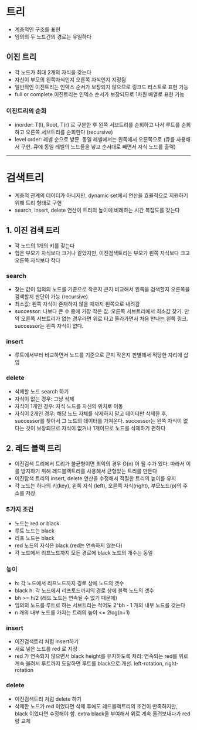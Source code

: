 # 트리
- 계층적인 구조를 표현
- 임의의 두 노드간의 경로는 유일하다

## 이진 트리
- 각 노드가 최대 2개의 자식을 갖는다
- 자신이 부모의 왼쪽자식인지 오른쪽 자식인지 지정됨
- 일반적인 이진트리는 인덱스 순서가 보장되지 않으므로 링크드 리스트로 표현 가능
- full or complete 이진트리는 인덱스 순서가 보장되므로 1차원 배열로 표현 가능

### 이진트리의 순회
- inorder: T(l), Root, T(r) 로 구분한 후 왼쪽 서브트리를 순회하고 나서 루트를 순회하고 오른쪽 서브트리를 순회한다 (recursive)
- level order: 레벨 순으로 방문. 동일 레벨에서는 왼쪽에서 오른쪽으로 (큐를 사용해서 구현. 큐에 동일 레벨의 노드들을 넣고 순서대로 빼면서 자식 노드를 출력)

---

# 검색트리
- 계층적 관계의 데이터가 아니지만, dynamic set에서 연산을 효율적으로 지원하기 위해 트리 형태로 구현
- search, insert, delete 연산이 트리의 높이에 비례하는 시간 복잡도를 갖는다

## 1. 이진 검색 트리
- 각 노드의 1개의 키를 갖는다
- 힙은 부모가 자식보다 크거나 같았지만, 이진검색트리는 부모가 왼쪽 자식보다 크고 오른쪽 자식보다 작다

### search
- 찾는 값이 임의의 노드를 기준으로 작은지 큰지 비교해서 왼쪽을 검색할지 오른쪽을 검색할지 판단이 가능 (recursive)
- 최소값: 왼쪽 자식이 존재하지 않을 때까지 왼쪽으로 내려감
- successor: 나보다 큰 수 중에 가장 작은 값. 오른쪽 서브트리에서 최소값 찾기. 만약 오른쪽 서브트리가 없는 경우라면 위로 타고 올라가면서 처음 만나는 왼쪽 링크. successor는 왼쪽 자식이 없다.

### insert
- 루트에서부터 비교하면서 노드를 기준으로 큰지 작은지 판별해서 적당한 자리에 삽입

### delete
- 삭제할 노드 search 하기
- 자식이 없는 경우: 그냥 삭제
- 자식이 1개인 경우: 자식 노드를 자신의 위치로 이동 
- 자식이 2개인 경우: 해당 노드 자체를 삭제하지 말고 데이터만 삭제한 후, successor를 찾아서 그 노드의 데이터를 가져온다. successor는 왼쪽 자식이 없다는 것이 보장되므로 자식이 없거나 1개이므로 노드를 삭제하기 편하다

## 2. 레드 블랙 트리
- 이진검색 트리에서 트리가 불균형이면 최악의 경우 O(n) 이 될 수가 있다. 따라서 이를 방지하기 위해 레드블랙트리를 사용해서 균형있는 트리를 만든다
- 이진탐색 트리의 insert, delete 연산을 수정해서 적절한 트리의 높이를 유지
- 각 노드는 하나의 키(key), 왼쪽 자식 (left), 오른쪽 자식(right), 부모노드(p)의 주소를 저장

### 5가지 조건
- 노드는 red or black
- 루트 노드는 black
- 리프 노드는 black
- red 노드의 자식은 black (red는 연속하지 않는다)
- 각 노드에서 리프노드까지 모든 경로에 black 노드의 개수는 동일

### 높이
- h: 각 노드에서 리프노드까지 경로 상에 노드의 갯수
- black h: 각 노드에서 리프토드까지의 경로 상에 블랙 노드의 갯수
- bh >= h/2 (레드 노드는 연속될 수 없기 때문에)
- 임의의 노드를 루트로 하는 서브트리는 적어도 2^bh - 1 개의 내부 노드를 갖는다
- n 개의 내부 노드를 가지는 트리의 높이 <= 2log(n+1)

### insert
- 이진검색트리 처럼 insert하기
- 새로 넣은 노드를 red 로 지정
- red 가 연속되지 않으면서 black height를 유지하도록 처리: 연속되는 red를 위로 계속 올려서 루트까지 도달하면 루트를 black으로 개선. left-rotation, right-rotation 

### delete
- 이진검색트리 처럼 delete 하기
- 삭제한 노드가 red 이었다면 삭제 후에도 레드블랙트리의 조건이 만족하지만, black 이었다면 수정해야 함. extra black을 부여해서 위로 계속 올려보내다가 red 랑 교체
